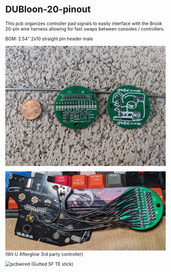 # DUBloon-20-pinout
This pcb organizes controller pad signals to easily interface with the Brook 20-pin wire harness allowing for fast swaps between consoles / controllers.

BOM:
2.54" 2x10 straight pin header male

![pcb](images/DUBloonPCB.jpg)

![pcbstep2](images/DUBloonStep2.jpg)
(Wii U Afterglow 3rd party controller)

![pcbwired](images/DUBloonWired.jpg)
(Gutted SF TE stick)
